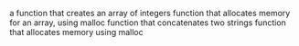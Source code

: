 a function that creates an array of integers
function that allocates memory for an array, using malloc
function that concatenates two strings
function that allocates memory using malloc
